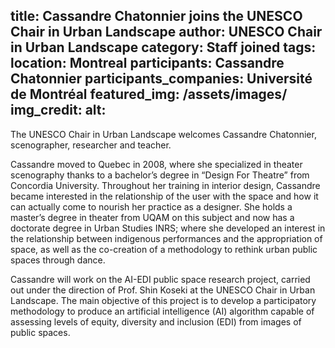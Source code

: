title: Cassandre Chatonnier joins the UNESCO Chair in Urban Landscape
author: UNESCO Chair in Urban Landscape
category: Staff joined
tags: 
location: Montreal
participants: Cassandre Chatonnier
participants_companies: Université de Montréal
featured_img: /assets/images/
img_credit:
alt:
---
The UNESCO Chair in Urban Landscape welcomes Cassandre Chatonnier, scenographer, researcher and teacher.

Cassandre moved to Quebec in 2008, where she specialized in theater scenography thanks to a bachelor’s degree in “Design For Theatre” from Concordia University. Throughout her training in interior design, Cassandre became interested in the relationship of the user with the space and how it can actually come to nourish her practice as a designer. She holds a master’s degree in theater from UQAM on this subject and now has a doctorate degree in Urban Studies INRS; where she developed an interest in the relationship between indigenous performances and the appropriation of space, as well as the co-creation of a methodology to rethink urban public spaces through dance.

Cassandre will work on the AI-EDI public space research project, carried out under the direction of Prof. Shin Koseki at the UNESCO Chair in Urban Landscape. The main objective of this project is to develop a participatory methodology to produce an artificial intelligence (AI) algorithm capable of assessing levels of equity, diversity and inclusion (EDI) from images of public spaces.
